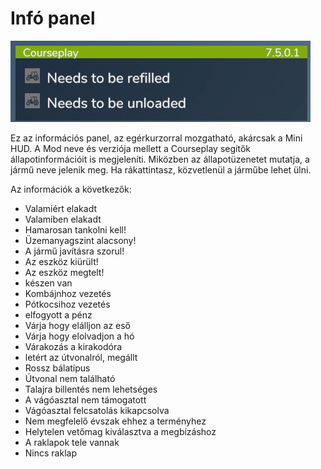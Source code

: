 # Infó panel

![Image](/translation_data/infopanel_0_0_480_130.png)


Ez az információs panel, az egérkurzorral mozgatható, akárcsak a Mini HUD.
A Mod neve és verziója mellett a Courseplay segítők állapotinformációit is megjeleníti.
Miközben az állapotüzenetet mutatja, a jármű neve jelenik meg.
Ha rákattintasz, közvetlenül a járműbe lehet ülni.



Az információk a következők:
- Valamiért elakadt
- Valamiben elakadt
- Hamarosan tankolni kell!
- Üzemanyagszint alacsony!
- A jármű javításra szorul!
- Az eszköz kiürült!
- Az eszköz megtelt!
- készen van
- Kombájnhoz vezetés
- Pótkocsihoz vezetés
- elfogyott a pénz
- Várja hogy elálljon az eső
- Várja hogy elolvadjon a hó
- Várakozás a kirakodóra
- letért az útvonalról, megállt
- Rossz bálatípus
- Útvonal nem található
- Talajra billentés nem lehetséges
- A vágóasztal nem támogatott
- Vágóasztal felcsatolás kikapcsolva
- Nem megfelelő évszak ehhez a terményhez
- Helytelen vetőmag kiválasztva a megbízáshoz
- A raklapok tele vannak
- Nincs raklap


